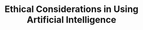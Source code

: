 ---
dual: True
name1: Emily Ramond
email1: With questions for industry partners, email Suraj
photo1: assets/images/emily-ramond.png
website1: https://www.linkedin.com/in/emily-ramond/

name2: Greg Thein
# email2: gthein@deloitte.com
photo2: assets/images/greg.jpeg
website2: https://www.linkedin.com/in/gregorythein/ 

domain: A10
title: Ethical Considerations in Using Artificial Intelligence
bio: "Greg completed his undergraduate studies at HDSI in 2021, where he was an active member of the ERC community. His capstone project centered around Alzheimer's gene analysis. After graduating, Greg joined Deloitte as a Business Technology Analyst, where he engages in diverse tasks encompassing data management, analytics, and dashboarding for various clients. In his free time, Greg loves to travel, explore new restaurants and bakeries, and play sports/working out (tennis, swimming, and snowboarding).

As the AI space grows and evolves, Greg is passionate about ensuring products and models are built with ethical considerations in mind, allowing for greater data driven and technological integrations within society. 

Emily completed her undergraduate studies at HDSI in 2022, where she was an active member of Marshall College. Her capstone project centered around causal inference. Post-graduation, Emily joined Deloitte as a Business Technology Analyst. In this role, she engaged in diverse tasks encompassing data analytics, machine learning, and engineering for a wide array of clients. Beyond academic and professional pursuits, Emily loves crocheting, travel, snowboarding, and fostering cats.

Drawing inspiration from her coursework at Marshall College, Emily is passionate about ethical artificial intelligence. Her commitment extends to prioritizing fairness, transparency, and accountability. She is driven by her interest in leveraging the power of data science for the betterment of the world."
description: "There is a growing societal concern over the potential and real negative effects of AI, particularly in terms of fairness and explainability. This concern is considered in this course where students will study high-profile cases of algorithmic discrimination, explore different definitions and metrics of AI fairness, and understand their practical implications. The challenge lies in translating these complex concepts into real-world applications, training students to independently analyze AI fairness and explainability, and emphasizing the societal impact of these issues. The course aims to equip students with skills to assess algorithmic fairness, understand data limitations, and apply bias mitigation techniques in AI models. Students will explore the ethical dimensions of artificial intelligence (AI), with a specific focus on fairness assessments and bias mitigation. This course integrates practical workshops, case studies, include IBM AI Fairness 360 Model Overview and the evaluation of model bias using Medical Expenditure data. Through lectures, workshops, readings, and hands-on projects, students will gain an understanding of how to assess algorithmic fairness, measure fairness metrics, and identify the limitations of data in capturing fairness. They will also learn techniques for mitigating bias in AI models through pre-, in-, and post-processing. The course will emphasize real-world applications and the impact of ethical AI considerations on different stakeholders. Students will engage in replication projects and independent analyses to develop their skills in fairness assessments and bias mitigation."
summer: "Read Deloitte's Trustworthy AI Website: https://www2.deloitte.com/us/en/pages/deloitte-analytics/solutions/ethics-of-ai-framework.html

Familiarize yourself with IBM's AIF360 Demo: https://aif360.res.ibm.com/

Proficient in python (review DSC80 work - missingness, EDA, hyperparameter tuning, visualization best practices, etc)"
oldstudent: https://michael-garciaperez.github.io/DSC180B-Capstone-Project/
prerequisites: None
time: Tuesday 2-3PM, Zoom
style: "Q1 will be held in a typical classroom format. Everyone shows up to class and participates. Each student will need to present once on a reading (5 min presentation). We will have frequent class discussions and the replication project will be two groups of 5. We may have guest lecturers. 

Q2 is much more independent. We will hold one hour meets for EACH group (up to 4 people per group) once a week to check in on progress. Occasionally, we will have additional office hours as needed. You will be completing a project start to finish - from picking domain and gathering data to creating a report and website to present. We cannot guarantee we have knowledge in the domain - so be prepared to do research. We will be on Discord and present throughout the entire process."
seats: 8
tag: Fairness and Causal Inference
industry: Deloitte
---